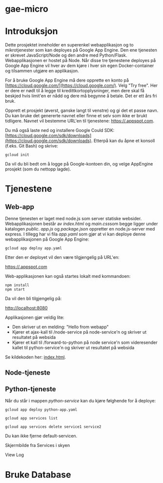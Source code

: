 # gae-micro

# Introduksjon

Dette prosjektet inneholder en superenkel webapplikasjon og to mikrotjenester som kan deployes på Google App Engine.
Den ene tjenesten er skrevet JavaScript/Node og den andre med Python/Flask.
Webapplikasjonen er hostet på Node.
Når disse tre tjenestene deployes på Google App Engine vil hver av dem kjøre i hver sin egen Docker-container og tilsammen utgjøre en applikasjon.

For å bruke Google App Engine må dere opprette en konto på [https://cloud.google.com/](https://cloud.google.com/).
Velg "Try free". Her er dere er nødt til å legge til kredittkortopplysninger, men dere skal få beskjed hvis limit'en er nådd og dere må begynne å betale. Det er ett års fri bruk.

Opprett et prosjekt (øverst, ganske langt til venstre) og gi det et passe navn. Du kan bruke det genererte navnet eller finne et selv som ikke er brukt tidligere. Navnet vil bestemme URL'en til tjenestene: [https://<prosjektnavnet>.appspot.com](https://<prosjektnavnet>.appspot.com).

Du må også laste ned og installere Google Could SDK: [https://cloud.google.com/sdk/downloads](https://cloud.google.com/sdk/downloads). 
Etterpå kan du åpne et konsoll (f.eks. Git Bash) og skrive:

```
gcloud init
```

Da vil du bli bedt om å logge på Google-kontoen din, og velge AppEngine prosjekt (som du nettopp lagde).

# Tjenestene

## Web-app

Denne tjenesten er laget med node.js som server statiske websider. Webapplikasjonen består av *index.html* og *main.css*som begge ligger under katalogen *public*. 
*app.js* og *package.json* oppretter en node.js-server med express. I tillegg har vi fila *app.yaml* som gjør at vi kan deploye denne webapplikasjonen på Google App Engine:

```
gcloud app deploy app.yaml
```

Etter den er deployet vil den være tilgjengelig på URL'en:

[https://<prosjektnavn>.appspot.com](https://<prosjektnavn>.appspot.com)

Web-applikasjonen kan også startes lokalt med kommandoen:

```
npm install
npm start
```

Da vil den bli tilgjengelig på:

[http://localhost:8080](http://localhost:8080)

Applikasjonen gjør veldig lite:
* Den skriver ut en melding: "Hello from webapp"
* Kjører et ajax-kall til /node-service på node-service'n og skriver ut resultatet på websida
* Kjører et kall til /forward-to-python på node service'n som videresender kallet til python-service'n og skriver ut resultatet på websida

Se kildekoden her: [index.html](../tree/master/webapp/public/index.html).

## Node-tjeneste

## Python-tjeneste

Når du står i mappen *python-service* kan du kjøre følghende for å deploye:
```
gcloud app deploy python-app.yaml
```

```
gcloud app services list
```

```
gcloud app services delete service1 service2
```

Du kan ikke fjerne default-servicen.

Skjermbilde fra Services i skyen

View Log

# Bruke Database

